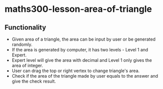 # maths300-lesson-area-of-triangle

## Functionality
* Given area of a triangle, the area can be input by user or be generated randomly.
* If the area is generated by computer, it has two levels - Level 1 and Expert.
* Expert level will give the area with decimal and Level 1 only gives the area of integer.
* User can drag the top or right vertex to change triangle's area.
* Check if the area of the triangle made by user equals to the answer and give the check result.
